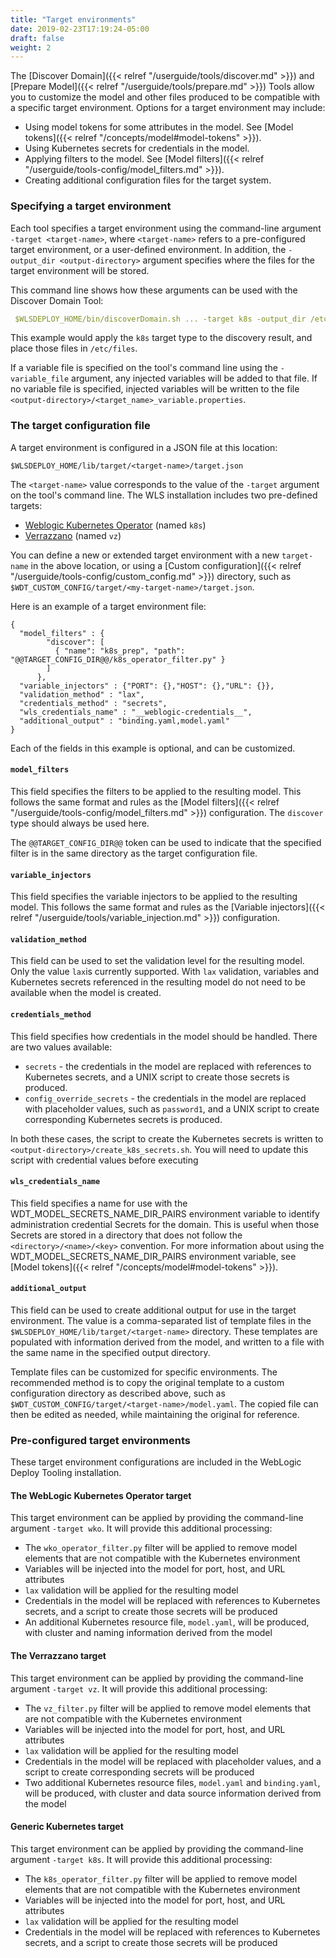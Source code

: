 ```yaml
---
title: "Target environments"
date: 2019-02-23T17:19:24-05:00
draft: false
weight: 2
---
```



The [Discover Domain]({{< relref "/userguide/tools/discover.md" >}}) and [Prepare Model]({{< relref "/userguide/tools/prepare.md" >}}) Tools allow you to customize the model and other files produced to be compatible with a specific target environment. Options for a target environment may include:
- Using model tokens for some attributes in the model. See [Model tokens]({{< relref "/concepts/model#model-tokens" >}}).
- Using Kubernetes secrets for credentials in the model.
- Applying filters to the model. See [Model filters]({{< relref "/userguide/tools-config/model_filters.md" >}}).
- Creating additional configuration files for the target system.

### Specifying a target environment

Each tool specifies a target environment using the command-line argument `-target <target-name>`, where `<target-name>` refers to a pre-configured target environment, or a user-defined environment. In addition, the `-output_dir <output-directory>` argument specifies where the files for the target environment will be stored.

This command line shows how these arguments can be used with the Discover Domain Tool:
```yaml
 $WLSDEPLOY_HOME/bin/discoverDomain.sh ... -target k8s -output_dir /etc/files
```
This example would apply the `k8s` target type to the discovery result, and place those files in `/etc/files`.

If a variable file is specified on the tool's command line using the `-variable_file` argument, any injected variables will be added to that file. If no variable file is specified, injected variables will be written to the file `<output-directory>/<target_name>_variable.properties`.

### The target configuration file

A target environment is configured in a JSON file at this location:
```
$WLSDEPLOY_HOME/lib/target/<target-name>/target.json
```
The `<target-name>` value corresponds to the value of the `-target` argument on the tool's command line. The WLS installation includes two pre-defined targets:
 - [Weblogic Kubernetes Operator](#the-weblogic-kubernetes-operator-target) (named `k8s`)
 - [Verrazzano](#the-verrazzano-target) (named `vz`)

You can define a new or extended target environment with a new `target-name` in the above location, or using a [Custom configuration]({{< relref "/userguide/tools-config/custom_config.md" >}}) directory, such as `$WDT_CUSTOM_CONFIG/target/<my-target-name>/target.json`.

Here is an example of a target environment file:
```
{
  "model_filters" : {
        "discover": [
          { "name": "k8s_prep", "path": "@@TARGET_CONFIG_DIR@@/k8s_operator_filter.py" }
        ]
      },
  "variable_injectors" : {"PORT": {},"HOST": {},"URL": {}},
  "validation_method" : "lax",
  "credentials_method" : "secrets",
  "wls_credentials_name" : "__weblogic-credentials__",
  "additional_output" : "binding.yaml,model.yaml"
}
```
Each of the fields in this example is optional, and can be customized.

#### `model_filters`

This field specifies the filters to be applied to the resulting model. This follows the same format and rules as the [Model filters]({{< relref "/userguide/tools-config/model_filters.md" >}}) configuration. The `discover` type should always be used here.

The `@@TARGET_CONFIG_DIR@@` token can be used to indicate that the specified filter is in the same directory as the target configuration file.  

#### `variable_injectors`

This field specifies the variable injectors to be applied to the resulting model. This follows the same format and rules as the [Variable injectors]({{< relref "/userguide/tools/variable_injection.md" >}}) configuration.

#### `validation_method`

This field can be used to set the validation level for the resulting model. Only the value `lax`is currently supported. With `lax` validation, variables and Kubernetes secrets referenced in the resulting model do not need to be available when the model is created.

#### `credentials_method`

This field specifies how credentials in the model should be handled. There are two values available:
- `secrets` - the credentials in the model are replaced with references to Kubernetes secrets, and a UNIX script to create those secrets is produced.
- `config_override_secrets` - the credentials in the model are replaced with placeholder values, such as `password1`, and a UNIX script to create corresponding Kubernetes secrets is produced.

In both these cases, the script to create the Kubernetes secrets is written to `<output-directory>/create_k8s_secrets.sh`. You will need to update this script with credential values before executing

#### `wls_credentials_name`

This field specifies a name for use with the WDT_MODEL_SECRETS_NAME_DIR_PAIRS environment variable to identify administration credential Secrets for the domain. This is useful when those Secrets are stored in a directory that does not follow the `<directory>/<name>/<key>` convention. For more information about using the WDT_MODEL_SECRETS_NAME_DIR_PAIRS environment variable, see [Model tokens]({{< relref "/concepts/model#model-tokens" >}}).

#### `additional_output`

This field can be used to create additional output for use in the target environment. The value is a comma-separated list of template files in the `$WLSDEPLOY_HOME/lib/target/<target-name>` directory. These templates are populated with information derived from the model, and written to a file with the same name in the specified output directory.

Template files can be customized for specific environments. The recommended method is to copy the original template to a custom configuration directory as described above, such as `$WDT_CUSTOM_CONFIG/target/<target-name>/model.yaml`. The copied file can then be edited as needed, while maintaining the original for reference.

### Pre-configured target environments

These target environment configurations are included in the WebLogic Deploy Tooling installation.

#### The WebLogic Kubernetes Operator target

This target environment can be applied by providing the command-line argument `-target wko`. It will provide this additional processing:

- The `wko_operator_filter.py` filter will be applied to remove model elements that are not compatible with the Kubernetes environment
- Variables will be injected into the model for port, host, and URL attributes
- `lax` validation will be applied for the resulting model
- Credentials in the model will be replaced with references to Kubernetes secrets, and a script to create those secrets will be produced
- An additional Kubernetes resource file, `model.yaml`, will be produced, with cluster and naming information derived from the model

#### The Verrazzano target
This target environment can be applied by providing the command-line argument `-target vz`. It will provide this additional processing:

- The `vz_filter.py` filter will be applied to remove model elements that are not compatible with the Kubernetes environment
- Variables will be injected into the model for port, host, and URL attributes
- `lax` validation will be applied for the resulting model
- Credentials in the model will be replaced with placeholder values, and a script to create corresponding secrets will be produced
- Two additional Kubernetes resource files, `model.yaml` and `binding.yaml`, will be produced, with cluster and data source information derived from the model

#### Generic Kubernetes target

This target environment can be applied by providing the command-line argument `-target k8s`. It will provide this additional processing:

- The `k8s_operator_filter.py` filter will be applied to remove model elements that are not compatible with the Kubernetes environment
- Variables will be injected into the model for port, host, and URL attributes
- `lax` validation will be applied for the resulting model
- Credentials in the model will be replaced with references to Kubernetes secrets, and a script to create those secrets will be produced
